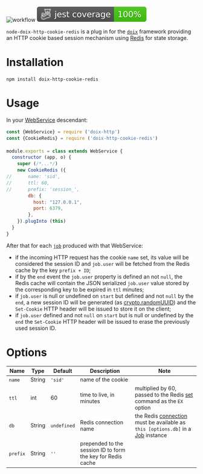 ![workflow](https://github.com/do-/node-doix-http-cookie-redis/actions/workflows/main.yml/badge.svg)
![Jest coverage](./badges/coverage-jest%20coverage.svg)

`node-doix-http-cookie-redis` is a plug in for the [`doix`](https://github.com/do-/node-doix) framework providing an HTTP cookie based session mechanism using [Redis](https://redis.io) for state storage.

# Installation
```
npm install doix-http-cookie-redis
```
# Usage
In your [WebService](https://github.com/do-/node-doix-http/wiki/WebService) descendant:

```js
const {WebService} = require ('doix-http')
const {CookieRedis} = require ('doix-http-cookie-redis')

module.exports = class extends WebService {
  constructor (app, o) {
    super (/*...*/)
    new CookieRedis ({
//      name: 'sid',
//      ttl: 60,
//      prefix: 'session_',
        db: {
          host: "127.0.0.1",
          port: 6379,
        },
    }).plugInto (this)
  }
}
```

After that for each [`job`](https://github.com/do-/node-doix/wiki/Job) produced with that WebService:
* if the incoming HTTP request has the cookie `name` set, its value will be considered the session ID and `job.user` will be fetched from the Redis cache by the key `prefix + ID`;
* if by the `end` event the `job.user` property is defined an not `null`, the Redis cache will contain the JSON serialized `job.user` value stored by the corresponding key to be expired in `ttl` minutes;
* if `job.user` is null or undefined on `start` but defined and not `null` by the `end`, a new session ID will be generated (as [crypto.randomUUID](https://nodejs.org/api/crypto.html#cryptorandomuuidoptions)) and the `Set-Cookie` HTTP header will be issued to store it on the client;
* if `job.user` defined and not `null` on `start` but is null or undefined by the `end` the `Set-Cookie` HTTP header will be issued to erase the previously used session ID.

# Options
| Name | Type | Default | Description | Note
| ---- | -- | -- | -- | -- |
| `name` | String | `'sid'` | name of the cookie |
| `ttl` | int | 60 | time to live, in minutes | multiplied by 60, passed to the Redis [set](https://redis.io/commands/set/) command as the `EX` option
| `db` | String | `undefined` | Redis connection name | the Redis [connection](https://github.com/redis/node-redis) must be available as `this [options.db]` in a [Job](https://github.com/do-/node-doix/wiki/Job) instance
| `prefix` | String |  `''` | prepended to the session ID to form the key for Redis cache |
